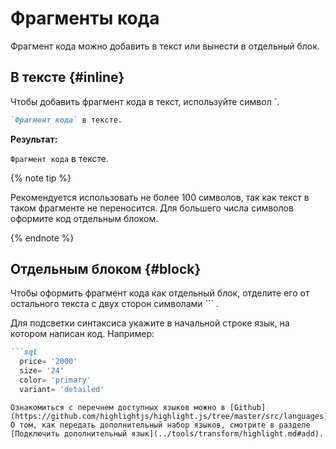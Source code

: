# Фрагменты кода

Фрагмент кода можно добавить в текст или вынести в отдельный блок.

## В тексте {#inline}

Чтобы добавить  фрагмент кода в текст, используйте символ `.
```markdown
`Фрагмент кода` в тексте.
```

**Результат:**

`Фрагмент кода` в тексте.

{% note tip %}

Рекомендуется использовать не более 100 символов, так как текст в таком фрагменте не переносится. Для большего числа символов оформите код отдельным блоком.

{% endnote %}

## Отдельным блоком {#block}

Чтобы оформить фрагмент кода как отдельный блок, отделите его от остального текста с двух сторон символами ``` .
  
Для подсветки синтаксиса укажите в начальной строке язык, на котором написан код. Например: 

```markdown
```sql
  price= '2000'
  size= '24'  
  color= 'primary'
  variant= 'detailed' 
```
```
Ознакомиться с перечнем доступных языков можно в [Github](https://github.com/highlightjs/highlight.js/tree/master/src/languages). О том, как передать дополнительный набор языков, смотрите в разделе [Подключить дополнительный язык](../tools/transform/highlight.md#add).
